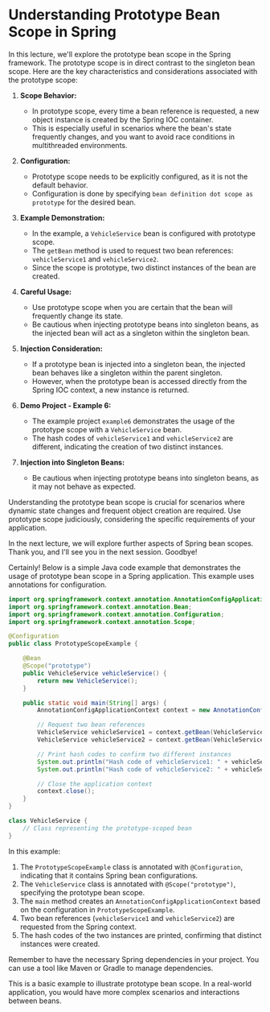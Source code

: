 # Understanding Prototype Bean Scope in Spring

In this lecture, we'll explore the prototype bean scope in the Spring framework. The prototype scope is in direct contrast to the singleton bean scope. Here are the key characteristics and considerations associated with the prototype scope:

1. **Scope Behavior:**
   - In prototype scope, every time a bean reference is requested, a new object instance is created by the Spring IOC container.
   - This is especially useful in scenarios where the bean's state frequently changes, and you want to avoid race conditions in multithreaded environments.

2. **Configuration:**
   - Prototype scope needs to be explicitly configured, as it is not the default behavior.
   - Configuration is done by specifying `bean definition dot scope as prototype` for the desired bean.

3. **Example Demonstration:**
   - In the example, a `VehicleService` bean is configured with prototype scope.
   - The `getBean` method is used to request two bean references: `vehicleService1` and `vehicleService2`.
   - Since the scope is prototype, two distinct instances of the bean are created.

4. **Careful Usage:**
   - Use prototype scope when you are certain that the bean will frequently change its state.
   - Be cautious when injecting prototype beans into singleton beans, as the injected bean will act as a singleton within the singleton bean.

5. **Injection Consideration:**
   - If a prototype bean is injected into a singleton bean, the injected bean behaves like a singleton within the parent singleton.
   - However, when the prototype bean is accessed directly from the Spring IOC context, a new instance is returned.

6. **Demo Project - Example 6:**
   - The example project `example6` demonstrates the usage of the prototype scope with a `VehicleService` bean.
   - The hash codes of `vehicleService1` and `vehicleService2` are different, indicating the creation of two distinct instances.

7. **Injection into Singleton Beans:**
   - Be cautious when injecting prototype beans into singleton beans, as it may not behave as expected.

Understanding the prototype bean scope is crucial for scenarios where dynamic state changes and frequent object creation are required. Use prototype scope judiciously, considering the specific requirements of your application.

In the next lecture, we will explore further aspects of Spring bean scopes. Thank you, and I'll see you in the next session. Goodbye!

Certainly! Below is a simple Java code example that demonstrates the usage of prototype bean scope in a Spring application. This example uses annotations for configuration.

```java
import org.springframework.context.annotation.AnnotationConfigApplicationContext;
import org.springframework.context.annotation.Bean;
import org.springframework.context.annotation.Configuration;
import org.springframework.context.annotation.Scope;

@Configuration
public class PrototypeScopeExample {

    @Bean
    @Scope("prototype")
    public VehicleService vehicleService() {
        return new VehicleService();
    }

    public static void main(String[] args) {
        AnnotationConfigApplicationContext context = new AnnotationConfigApplicationContext(PrototypeScopeExample.class);

        // Request two bean references
        VehicleService vehicleService1 = context.getBean(VehicleService.class);
        VehicleService vehicleService2 = context.getBean(VehicleService.class);

        // Print hash codes to confirm two different instances
        System.out.println("Hash code of vehicleService1: " + vehicleService1.hashCode());
        System.out.println("Hash code of vehicleService2: " + vehicleService2.hashCode());

        // Close the application context
        context.close();
    }
}

class VehicleService {
    // Class representing the prototype-scoped bean
}
```

In this example:

1. The `PrototypeScopeExample` class is annotated with `@Configuration`, indicating that it contains Spring bean configurations.
2. The `VehicleService` class is annotated with `@Scope("prototype")`, specifying the prototype bean scope.
3. The `main` method creates an `AnnotationConfigApplicationContext` based on the configuration in `PrototypeScopeExample`.
4. Two bean references (`vehicleService1` and `vehicleService2`) are requested from the Spring context.
5. The hash codes of the two instances are printed, confirming that distinct instances were created.

Remember to have the necessary Spring dependencies in your project. You can use a tool like Maven or Gradle to manage dependencies.

This is a basic example to illustrate prototype bean scope. In a real-world application, you would have more complex scenarios and interactions between beans.